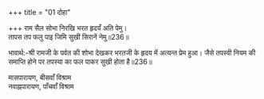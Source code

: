 +++
title = "01 दोहा"

+++
राम सैल सोभा निरखि भरत हृदयँ अति पेमु।  
तापस तप फलु पाइ जिमि सुखी सिरानें नेमु॥236॥  

भावार्थ:-श्री रामजी के पर्वत की शोभा देखकर भरतजी के हृदय में अत्यन्त प्रेम हुआ। जैसे तपस्वी नियम की समाप्ति होने पर तपस्या का फल पाकर सुखी होता है॥236॥  


मासपारायण, बीसवाँ विश्राम  
नवाह्नपारायण, पाँचवाँ विश्राम  


